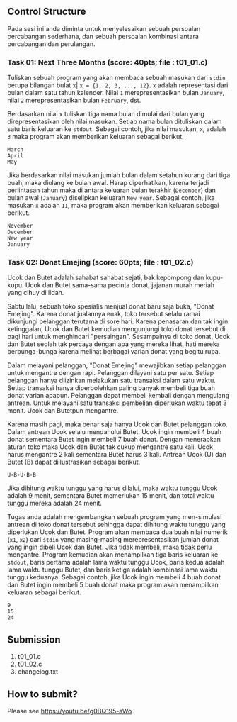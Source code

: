 ## Control Structure

Pada sesi ini anda diminta untuk menyelesaikan sebuah persoalan percabangan sederhana, dan sebuah persoalan kombinasi antara percabangan dan perulangan.


### Task 01: Next Three Months (score: 40pts; file : t01_01.c)
Tuliskan sebuah program yang akan membaca sebuah masukan dari ```stdin``` berupa bilangan bulat ```x```| ```x = {1, 2, 3, ..., 12}```. ```x``` adalah representasi dari bulan dalam satu tahun kalender. Nilai ```1``` merepresentasikan bulan ```January```, nilai ```2``` merepresentasikan bulan ```February```, dst.

Berdasarkan nilai ```x``` tuliskan tiga nama bulan dimulai dari bulan yang direpresentasikan oleh nilai masukan. Setiap nama bulan dituliskan dalam satu baris keluaran ke ```stdout```. Sebagai contoh, jika nilai masukan, ```x```, adalah ```3``` maka program akan memberikan keluaran sebagai berikut.
```
March
April
May

```

Jika berdasarkan nilai masukan jumlah bulan dalam setahun kurang dari tiga buah, maka diulang ke bulan awal. Harap diperhatikan, karena terjadi perlintasan tahun maka di antara keluaran bulan terakhir (```December```) dan bulan awal (```January```) diselipkan keluaran ```New year```. Sebagai contoh, jika masukan ```x``` adalah ```11```, maka program akan memberikan keluaran sebagai berikut.
```
November
December
New year
January

```

### Task 02: Donat Emejing (score: 60pts; file : t01_02.c)
Ucok dan Butet adalah sahabat sahabat sejati, bak kepompong dan kupu-kupu. Ucok dan Butet sama-sama pecinta donat, jajanan murah meriah yang cihuy di lidah.

Sabtu lalu, sebuah toko spesialis menjual donat baru saja buka, "Donat Emejing". Karena donat jualannya enak, toko tersebut selalu ramai dikunjungi pelanggan terutama di sore hari. Karena penasaran dan tak ingin ketinggalan, Ucok dan Butet kemudian mengunjungi toko donat tersebut di pagi hari untuk menghindari "persaingan". Sesampainya di toko donat, Ucok dan Butet seolah tak percaya dengan apa yang mereka lihat, hati mereka berbunga-bunga karena melihat berbagai varian donat yang begitu rupa.

Dalam melayani pelanggan, "Donat Emejing" mewajibkan setiap pelanggan untuk mengantre dengan rapi. Pelanggan dilayani satu per satu. Setiap pelanggan hanya diizinkan melakukan satu transaksi dalam satu waktu. Setiap transaksi hanya diperbolehkan paling banyak membeli tiga buah donat varian apapun. Pelanggan dapat membeli kembali dengan mengulang antrean. Untuk melayani satu transaksi pembelian diperlukan waktu tepat 3 menit. Ucok dan Butetpun mengantre.

Karena masih pagi, maka benar saja hanya Ucok dan Butet pelanggan toko. Dalam antrean Ucok selalu mendahului Butet. Ucok ingin membeli 4 buah donat sementara Butet ingin membeli 7 buah donat. Dengan menerapkan aturan toko maka Ucok dan Butet tak cukup mengantre satu kali. Ucok harus mengantre 2 kali sementara Butet harus 3 kali. Antrean Ucok (U) dan Butet (B) dapat diilustrasikan sebagai berikut.
```
U-B-U-B-B
```

Jika dihitung waktu tunggu yang harus dilalui, maka waktu tunggu Ucok adalah 9 menit, sementara Butet memerlukan 15 menit, dan total waktu tunggu mereka adalah 24 menit.

Tugas anda adalah mengembangkan sebuah program yang men-simulasi antrean di toko donat tersebut sehingga dapat dihitung waktu tunggu yang diperlukan Ucok dan Butet. Program akan membaca dua buah nilai numerik (```x1```, ```x2```) dari ```stdin``` yang masing-masing merepresentasikan jumlah donat yang ingin dibeli Ucok dan Butet. Jika tidak membeli, maka tidak perlu mengantre. Program kemudian akan menampilkan tiga baris keluaran ke ```stdout```, baris pertama adalah lama waktu tunggu Ucok, baris kedua adalah lama waktu tunggu Butet, dan baris ketiga adalah kombinasi lama waktu tunggu keduanya. Sebagai contoh, jika Ucok ingin membeli 4 buah donat dan Butet ingin membeli 5 buah donat maka program akan menampilkan keluaran sebagai berikut.
```
9
15
24

```


## Submission
1. t01_01.c
2. t01_02.c
3. changelog.txt

## How to submit?
Please see https://youtu.be/g0BQ195-aWo
